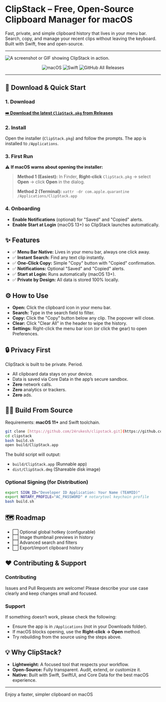 # ClipStack – Free, Open‑Source Clipboard Manager for macOS

Fast, private, and simple clipboard history that lives in your menu bar. Search, copy, and manage your recent clips without leaving the keyboard. Built with Swift, free and open-source.

---

![A screenshot or GIF showing ClipStack in action.](https://via.placeholder.com/900x450.png?text=Add+a+Screenshot+or+GIF+of+ClipStack+Here)

<p align="center">
  <img alt="macOS" src="https://img.shields.io/badge/macOS-11.0%2B-blue?logo=apple">
  <img alt="Swift" src="https://img.shields.io/badge/Swift-5-orange?logo=swift">
  <img alt="GitHub All Releases" src="https://img.shields.io/github/downloads/24rukesh/clipstack/total?label=Downloads&logo=github">
  </p>

---

## 🚀 Download & Quick Start

### 1. Download
[**➡️ Download the latest `ClipStack.pkg` from Releases**](https://github.com/24rukesh/clipstack/releases/latest/download/ClipStack.pkg)

### 2. Install
Open the installer (`ClipStack.pkg`) and follow the prompts. The app is installed to `/Applications`.

### 3. First Run
⚠️ **If macOS warns about opening the installer:**

> **Method 1 (Easiest):**
> In Finder, **Right‑click** `ClipStack.pkg` → select **Open** → click **Open** in the dialog.
>
> **Method 2 (Terminal):**
> `xattr -dr com.apple.quarantine /Applications/ClipStack.app`

### 4. Onboarding
* **Enable Notifications** (optional) for "Saved" and "Copied" alerts.
* **Enable Start at Login** (macOS 13+) so ClipStack launches automatically.

## ✨ Features

* ✅ **Menu Bar Native:** Lives in your menu bar, always one click away.
* ✅ **Instant Search:** Find any text clip instantly.
* ✅ **One-Click Copy:** Simple "Copy" button with "Copied" confirmation.
* ✅ **Notifications:** Optional "Saved" and "Copied" alerts.
* ✅ **Start at Login:** Runs automatically (macOS 13+).
* ✅ **Private by Design:** All data is stored 100% locally.

## ⚙️ How to Use

* **Open:** Click the clipboard icon in your menu bar.
* **Search:** Type in the search field to filter.
* **Copy:** Click the "Copy" button below any clip. The popover will close.
* **Clear:** Click "Clear All" in the header to wipe the history.
* **Settings:** Right-click the menu bar icon (or click the gear) to open Preferences.

## 🔒 Privacy First

ClipStack is built to be private. Period.
* All clipboard data stays on your device.
* Data is saved via Core Data in the app’s secure sandbox.
* **Zero** network calls.
* **Zero** analytics or trackers.
* **Zero** ads.

## 👨‍💻 Build From Source

Requirements: **macOS 11+** and Swift toolchain.

```bash
git clone [https://github.com/24rukesh/clipstack.git](https://github.com/24rukesh/clipstack.git)
cd clipstack
bash build.sh
open build/ClipStack.app
````

The build script will output:

  * `build/ClipStack.app` (Runnable app)
  * `dist/ClipStack.dmg` (Shareable disk image)

### Optional Signing (for Distribution)

```bash
export SIGN_ID="Developer ID Application: Your Name (TEAMID)"
export NOTARY_PROFILE="AC_PASSWORD" # notarytool keychain profile
bash build.sh
```

## 🗺️ Roadmap

  * ⬜️ Optional global hotkey (configurable)
  * ⬜️ Image thumbnail previews in history
  * ⬜️ Advanced search and filters
  * ⬜️ Export/import clipboard history

## ❤️ Contributing & Support

### Contributing

Issues and Pull Requests are welcome\! Please describe your use case clearly and keep changes small and focused.

### Support

If something doesn’t work, please check the following:

  * Ensure the app is in `/Applications` (not in your Downloads folder).
  * If macOS blocks opening, use the **Right‑click → Open** method.
  * Try rebuilding from the source using the steps above.

## 💡 Why ClipStack?

  * **Lightweight:** A focused tool that respects your workflow.
  * **Open-Source:** Fully transparent. Audit, extend, or customize it.
  * **Native:** Built with Swift, SwiftUI, and Core Data for the best macOS experience.

-----

Enjoy a faster, simpler clipboard on macOS